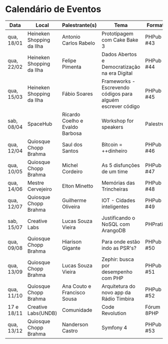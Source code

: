 Calendário de Eventos
=====================

| Data       | Local                     | Palestrante(s)                  | Tema                         | Formato    |
|------------|---------------------------|---------------------------------|------------------------------|------------|
| qua, 18/01 | Heineken Shopping da Ilha | Antonio Carlos Rabelo           | Prototipagem com Cake Bake 3 | PHPub #43 |
| qua, 22/02 | Heineken Shopping da Ilha | Felipe Pimenta                  | Dados Abertos e Democratização na era Digital | PHPub #44 |
| qua, 15/03 | Heineken Shopping da Ilha | Fábio Soares                    | Frameworks - Escrevendo códigos para alguém escrever código | PHPub #45 |
| sab, 08/04 | SpaceHub                  | Ricardo Coelho e Evaldo Barbosa | Workshop for speakers        | Palestrei |
| qua, 12/04 | Quiosque Chopp Brahma     | Saul dos Santos                 | Bitcoin = ++dinheiro         | PHPub #46 |
| qua, 10/05 | Quiosque Chopp Brahma     | Michel Cordeiro                 | As 5 disfunções de um time   | PHPub #47 |
| qua, 14/06 | Mestre Cervejeiro         | Elton Minetto                   | Memórias das Trincheiras     | PHPub #48 |
| qua, 12/07 | Quiosque Chopp Brahma     | Guilherme Oliveira              | IOT - Cidades inteligentes   | PHPub #49 |
| sab, 15/07 | Creative Labs             | Lucas Souza Vieira              | Justificando o NoSQL com ArangoDB | PHPratica |
| qua, 09/08 | Quiosque Chopp Brahma     | Hiarison Gigante                | Para onde estão indo as PSR's? | PHPub #50 |
| qua, 13/09 | Quiosque Chopp Brahma     | Lucas Souza Vieira              | Zephir: busca por desempenho com PHP | PHPub #51 |
| qua, 11/10 | Quiosque Chopp Brahma     | Ana Couto e Francisco Sousa     | Arquitetura do novo app da Rádio Timbira | PHPub #52 |
| 17 e 18/11 | Creative Labs(UNDB)       | Comunidade                      | Code Revolution              | Fórum 8PHP |
| qua, 13/12 | Quiosque Chopp Brahma     | Nanderson Castro                | Symfony 4                    | PHPub #53  |
